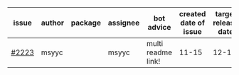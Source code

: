 | issue | author | package | assignee | bot advice | created date of issue | target release date | date from target |
| ------ | ------ | ------ | ------ | ------ | ------ | ------ | :-----: |
| [#2223](https://github.com/Azure/sdk-release-request/issues/2223) | msyyc |  | msyyc | multi readme link! | 11-15 | 12-15 |  |

